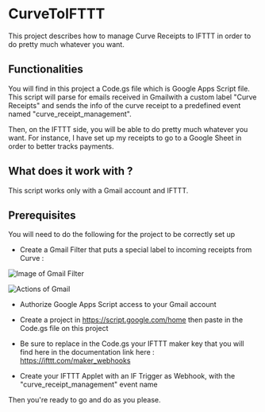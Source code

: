# CurveToIFTTT
This project describes how to manage Curve Receipts to IFTTT in order to do pretty much whatever you want.

## Functionalities
You will find in this project a Code.gs file which is Google Apps Script file.
This script will parse for emails received in Gmailwith a custom label "Curve Receipts" and sends the info of the curve receipt to a predefined event named "curve_receipt_management".

Then, on the IFTTT side, you will be able to do pretty much whatever you want.
For instance, I have set up my receipts to go to a Google Sheet in order to better tracks payments.

## What does it work with ?
This script works only with a Gmail account and IFTTT. 

## Prerequisites
You will need to do the following for the project to be correctly set up

- Create a Gmail Filter that puts a special label to incoming receipts from Curve :

![Image of Gmail Filter](https://i.imgur.com/FplRiTr.png)

![Actions of Gmail](https://i.imgur.com/VAfX2zw.png)

- Authorize Google Apps Script access to your Gmail account

- Create a project in https://script.google.com/home then paste in the Code.gs file on this project

- Be sure to replace in the Code.gs your IFTTT maker key that you will find here in the documentation link here : https://ifttt.com/maker_webhooks

- Create your IFTTT Applet with an IF Trigger as Webhook, with the "curve_receipt_management" event name

Then you're ready to go and do as you please.
